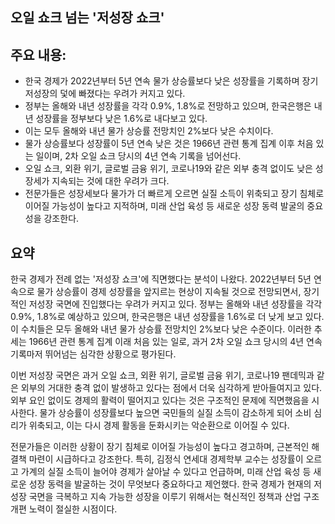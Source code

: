 ## 오일 쇼크 넘는 '저성장 쇼크'

## 주요 내용:
*   한국 경제가 2022년부터 5년 연속 물가 상승률보다 낮은 성장률을 기록하며 장기 저성장의 덫에 빠졌다는 우려가 커지고 있다.
*   정부는 올해와 내년 성장률을 각각 0.9%, 1.8%로 전망하고 있으며, 한국은행은 내년 성장률을 정부보다 낮은 1.6%로 내다보고 있다.
*   이는 모두 올해와 내년 물가 상승률 전망치인 2%보다 낮은 수치이다.
*   물가 상승률보다 성장률이 5년 연속 낮은 것은 1966년 관련 통계 집계 이후 처음 있는 일이며, 2차 오일 쇼크 당시의 4년 연속 기록을 넘어선다.
*   오일 쇼크, 외환 위기, 글로벌 금융 위기, 코로나19와 같은 외부 충격 없이도 낮은 성장세가 지속되는 것에 대한 우려가 크다.
*   전문가들은 성장세보다 물가가 더 빠르게 오르면 실질 소득이 위축되고 장기 침체로 이어질 가능성이 높다고 지적하며, 미래 산업 육성 등 새로운 성장 동력 발굴의 중요성을 강조한다.

## 요약

한국 경제가 전례 없는 '저성장 쇼크'에 직면했다는 분석이 나왔다. 2022년부터 5년 연속으로 물가 상승률이 경제 성장률을 앞지르는 현상이 지속될 것으로 전망되면서, 장기적인 저성장 국면에 진입했다는 우려가 커지고 있다. 정부는 올해와 내년 성장률을 각각 0.9%, 1.8%로 예상하고 있으며, 한국은행은 내년 성장률을 1.6%로 더 낮게 보고 있다. 이 수치들은 모두 올해와 내년 물가 상승률 전망치인 2%보다 낮은 수준이다. 이러한 추세는 1966년 관련 통계 집계 이래 처음 있는 일로, 과거 2차 오일 쇼크 당시의 4년 연속 기록마저 뛰어넘는 심각한 상황으로 평가된다.

이번 저성장 국면은 과거 오일 쇼크, 외환 위기, 글로벌 금융 위기, 코로나19 팬데믹과 같은 외부의 거대한 충격 없이 발생하고 있다는 점에서 더욱 심각하게 받아들여지고 있다. 외부 요인 없이도 경제의 활력이 떨어지고 있다는 것은 구조적인 문제에 직면했음을 시사한다. 물가 상승률이 성장률보다 높으면 국민들의 실질 소득이 감소하게 되어 소비 심리가 위축되고, 이는 다시 경제 활동을 둔화시키는 악순환으로 이어질 수 있다.

전문가들은 이러한 상황이 장기 침체로 이어질 가능성이 높다고 경고하며, 근본적인 해결책 마련이 시급하다고 강조한다. 특히, 김정식 연세대 경제학부 교수는 성장률이 오르고 가계의 실질 소득이 늘어야 경제가 살아날 수 있다고 언급하며, 미래 산업 육성 등 새로운 성장 동력을 발굴하는 것이 무엇보다 중요하다고 제언했다. 한국 경제가 현재의 저성장 국면을 극복하고 지속 가능한 성장을 이루기 위해서는 혁신적인 정책과 산업 구조 개편 노력이 절실한 시점이다.